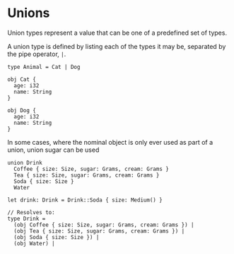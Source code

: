# Unions

Union types represent a value that can be one of a predefined set of types.

A union type is defined by listing each of the types it may be, separated by the
pipe operator, `|`.

```
type Animal = Cat | Dog

obj Cat {
  age: i32
  name: String
}

obj Dog {
  age: i32
  name: String
}
```

In some cases, where the nominal object is only ever used as part of a union,
union sugar can be used

```
union Drink
  Coffee { size: Size, sugar: Grams, cream: Grams }
  Tea { size: Size, sugar: Grams, cream: Grams }
  Soda { size: Size }
  Water

let drink: Drink = Drink::Soda { size: Medium() }

// Resolves to:
type Drink =
  (obj Coffee { size: Size, sugar: Grams, cream: Grams }) |
  (obj Tea { size: Size, sugar: Grams, cream: Grams }) |
  (obj Soda { size: Size }) |
  (obj Water) |
```

